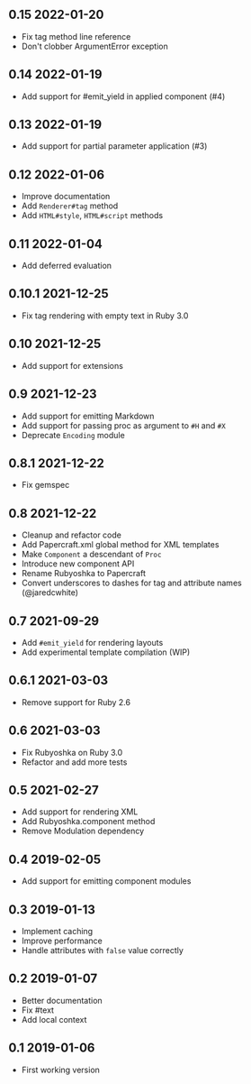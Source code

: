 ## 0.15 2022-01-20

- Fix tag method line reference
- Don't clobber ArgumentError exception

## 0.14 2022-01-19

- Add support for #emit_yield in applied component (#4)

## 0.13 2022-01-19

- Add support for partial parameter application (#3)

## 0.12 2022-01-06

- Improve documentation
- Add `Renderer#tag` method
- Add `HTML#style`, `HTML#script` methods

## 0.11 2022-01-04

- Add deferred evaluation

## 0.10.1 2021-12-25

- Fix tag rendering with empty text in Ruby 3.0

## 0.10 2021-12-25

- Add support for extensions

## 0.9 2021-12-23

- Add support for emitting Markdown
- Add support for passing proc as argument to `#H` and `#X`
- Deprecate `Encoding` module

## 0.8.1 2021-12-22

- Fix gemspec

## 0.8 2021-12-22

- Cleanup and refactor code
- Add Papercraft.xml global method for XML templates
- Make `Component` a descendant of `Proc`
- Introduce new component API
- Rename Rubyoshka to Papercraft
- Convert underscores to dashes for tag  and attribute names (@jaredcwhite)

## 0.7 2021-09-29

- Add `#emit_yield` for rendering layouts
- Add experimental template compilation (WIP)

## 0.6.1 2021-03-03

- Remove support for Ruby 2.6

## 0.6 2021-03-03

- Fix Rubyoshka on Ruby 3.0
- Refactor and add more tests

## 0.5 2021-02-27

- Add support for rendering XML
- Add Rubyoshka.component method
- Remove Modulation dependency

## 0.4 2019-02-05

- Add support for emitting component modules

## 0.3 2019-01-13

- Implement caching
- Improve performance
- Handle attributes with `false` value correctly

## 0.2 2019-01-07

- Better documentation
- Fix #text
- Add local context

## 0.1 2019-01-06

- First working version
